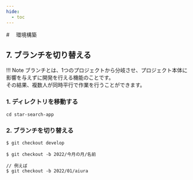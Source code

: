 ```yaml
---
hide:
  - toc
---
```

#　<i class="fa fa-arrow-circle-right" aria-hidden="true"></i> 環境構築

## 7. ブランチを切り替える

!!! Note
    ブランチとは、1つのプロジェクトから分岐させ、プロジェクト本体に影響を与えずに開発を行える機能のことです。<br>
    その結果、複数人が同時平行で作業を行うことができます。

### 1. ディレクトリを移動する

    cd star-search-app


### 2. ブランチを切り替える
   
    $ git checkout develop

    $ git checkout -b 2022/今月の月/名前

    // 例えば
    $ git checkout -b 2022/01/aiura

